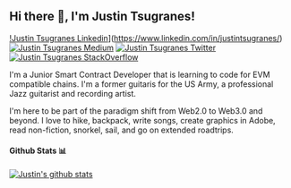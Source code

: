 <h2> Hi there 👋, I'm Justin Tsugranes! </h2>
    
[!Justin Tsugranes Linkedin](https://img.shields.io/badge/LinkedIn-0077B5?style=for-the-badge&logo=linkedin&logoColor=white)](https://www.linkedin.com/in/justintsugranes/)
[![Justin Tsugranes Medium](https://img.shields.io/badge/Medium-000000?style=for-the-badge&logo=medium&logoColor=white)](https://medium.com/justintsugranes/)
[![Justin Tsugranes Twitter](https://img.shields.io/badge/Twitter-1DA1F2?style=for-the-badge&logo=twitter&logoColor=white)](https://twitter.com/justintsugranes)
[![Justin Tsugranes StackOverflow](https://img.shields.io/badge/StackOverflow-F48024?style=for-the-badge&logo=stackoverflow&logoColor=white)](https://stackoverflow.com/users/18146313/justintsugranes)

I'm a Junior Smart Contract Developer that is learning to code for EVM compatible chains. I'm a former guitaris for the US Army, a professional Jazz guitarist and recording artist.

I'm here to be part of the paradigm shift from Web2.0 to Web3.0 and beyond. I love to hike, backpack, write songs, create graphics in Adobe, read non-fiction, snorkel, sail, and go on extended roadtrips. 



#### Github Stats 📊

[![Justin's github stats](https://github-readme-stats.vercel.app/api?username=justintsugranes)](https://github.com/anuraghazra/github-readme-stats)
